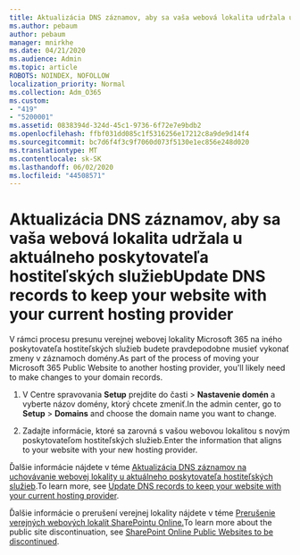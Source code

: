 ```yaml
---
title: Aktualizácia DNS záznamov, aby sa vaša webová lokalita udržala u aktuálneho poskytovateľa hostiteľských služieb
ms.author: pebaum
author: pebaum
manager: mnirkhe
ms.date: 04/21/2020
ms.audience: Admin
ms.topic: article
ROBOTS: NOINDEX, NOFOLLOW
localization_priority: Normal
ms.collection: Adm_O365
ms.custom:
- "419"
- "5200001"
ms.assetid: 0838394d-324d-45c1-9736-6f72e7e9bdb2
ms.openlocfilehash: ffbf031dd085c1f5316256e17212c8a9de9d14f4
ms.sourcegitcommit: bc7d6f4f3c9f7060d073f5130e1ec856e248d020
ms.translationtype: MT
ms.contentlocale: sk-SK
ms.lasthandoff: 06/02/2020
ms.locfileid: "44508571"
---
```

# <a name="update-dns-records-to-keep-your-website-with-your-current-hosting-provider"></a><span data-ttu-id="27c2e-102">Aktualizácia DNS záznamov, aby sa vaša webová lokalita udržala u aktuálneho poskytovateľa hostiteľských služieb</span><span class="sxs-lookup"><span data-stu-id="27c2e-102">Update DNS records to keep your website with your current hosting provider</span></span>

<span data-ttu-id="27c2e-103">V rámci procesu presunu verejnej webovej lokality Microsoft 365 na iného poskytovateľa hostiteľských služieb budete pravdepodobne musieť vykonať zmeny v záznamoch domény.</span><span class="sxs-lookup"><span data-stu-id="27c2e-103">As part of the process of moving your Microsoft 365 Public Website to another hosting provider, you'll likely need to make changes to your domain records.</span></span>
  
1. <span data-ttu-id="27c2e-104">V Centre spravovania **Setup** prejdite do časti \> **Nastavenie domén** a vyberte názov domény, ktorý chcete zmeniť.</span><span class="sxs-lookup"><span data-stu-id="27c2e-104">In the admin center, go to **Setup** \> **Domains** and choose the domain name you want to change.</span></span>

2. <span data-ttu-id="27c2e-105">Zadajte informácie, ktoré sa zarovná s vašou webovou lokalitou s novým poskytovateľom hostiteľských služieb.</span><span class="sxs-lookup"><span data-stu-id="27c2e-105">Enter the information that aligns to your website with your new hosting provider.</span></span>

<span data-ttu-id="27c2e-106">Ďalšie informácie nájdete v téme [Aktualizácia DNS záznamov na uchovávanie webovej lokality u aktuálneho poskytovateľa hostiteľských služieb](https://docs.microsoft.com/microsoft-365/admin/dns/update-dns-records-to-retain-current-hosting-provide).</span><span class="sxs-lookup"><span data-stu-id="27c2e-106">To learn more, see [Update DNS records to keep your website with your current hosting provider](https://docs.microsoft.com/microsoft-365/admin/dns/update-dns-records-to-retain-current-hosting-provide).</span></span>
  
<span data-ttu-id="27c2e-107">Ďalšie informácie o prerušení verejnej lokality nájdete v téme [Prerušenie verejných webových lokalít SharePointu Online.](https://support.office.com/article/sharepoint-online-public-websites-to-be-discontinued-e86bfd2f-5c7d-446f-a430-7cfcc0130916)</span><span class="sxs-lookup"><span data-stu-id="27c2e-107">To learn more about the public site discontinuation, see [SharePoint Online Public Websites to be discontinued](https://support.office.com/article/sharepoint-online-public-websites-to-be-discontinued-e86bfd2f-5c7d-446f-a430-7cfcc0130916).</span></span>
